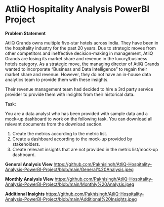 # AtliQ Hospitality Analysis PowerBI Project

**Problem Statement**

AtliQ Grands owns multiple five-star hotels across India. They have been in the hospitality industry for the past 20 years. Due to strategic moves from other competitors and ineffective decision-making in management, AtliQ Grands are losing its market share and revenue in the luxury/business hotels category. As a strategic move, the managing director of AtliQ Grands wanted to incorporate “Business and Data Intelligence” to regain their market share and revenue. However, they do not have an in-house data analytics team to provide them with these insights.

Their revenue management team had decided to hire a 3rd party service provider to provide them with insights from their historical data.

Task:  

You are a data analyst who has been provided with sample data and a mock-up dashboard to work on the following task. You can download all relevant documents from the download section.

1. Create the metrics according to the metric list.
2. Create a dashboard according to the mock-up provided by stakeholders.
3. Create relevant insights that are not provided in the metric list/mock-up dashboard.

**General Analysis View**
https://github.com/Pakhisingh/AtliQ-Hospitality-Analysis-PowerBI-Project/blob/main/General%20Analysis.jpeg

**Monthly Analysis View**
https://github.com/Pakhisingh/AtliQ-Hospitality-Analysis-PowerBI-Project/blob/main/Monthly%20Analysis.jpeg

**Additional Insights**
https://github.com/Pakhisingh/AtliQ-Hospitality-Analysis-PowerBI-Project/blob/main/Additional%20Insights.jpeg

